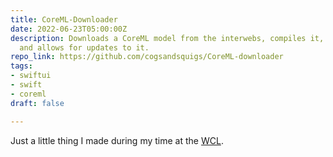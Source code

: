 ```yaml
---
title: CoreML-Downloader
date: 2022-06-23T05:00:00Z
description: Downloads a CoreML model from the interwebs, compiles it, stores it,
  and allows for updates to it.
repo_link: https://github.com/cogsandsquigs/CoreML-downloader
tags:
- swiftui
- swift
- coreml
draft: false

---
```

Just a little thing I made during my time at the [WCL](https://thewcl.com).